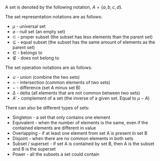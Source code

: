 A set is denoted by the following notation, $A = \{a, b, c, d\}$.

The set representation notations are as follows:
- $\mu$ - universal set
- $\varnothing$ - null set (an empty set)
- $\subset$ - proper subset (the subset has less elements than the parent set)
- $\subseteq$ - equal subset (the subset has the same amount of elements as the parent set)
- $\in$ - belongs to
- $\notin$ - does not belong to

The set operation notations are as follows:
- $\cup$ - union (combine the two sets)
- $\cap$ - intersection (common elements of two sets)
- $-$ - difference (set A minus set B)
- $\Delta$ - delta (all elements that are not common between two sets)
- $A'$ - complement of a set (the inverse of a given set. Equal to $\mu - A$)

There can also be different types of sets:
- Singleton - a set that only contains one element
- Equivalent - when the number of elements is the same, even if the contained elements are different in value
- Overlapping - if at least one element from set A is present in set B
- Disjoint - when there are no common elements in both sets
- Subset / superset - if set A is contained by set B, then A is the subset and B is the superset
- Power - all the subsets a set could contain

